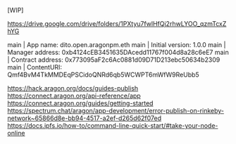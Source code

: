 [WIP]

https://drive.google.com/drive/folders/1PXtyu7fwlHfQj2rhwLYOO_qzmTcxZhYG

main | App name: dito.open.aragonpm.eth
main | Initial version: 1.0.0
main | Manager address: 0xb4124cEB3451635DAcedd11767f004d8a28c6eE7
main | Contract address: 0x773095aF2c6Ac0881d09D71D213ebc50634b2309
main | ContentURI: Qmf4BvM4TkMMDEqPSCidoQNRd6qb5WCWPT6mWfW9ReUbb5

https://hack.aragon.org/docs/guides-publish
https://connect.aragon.org/api-reference/app
https://connect.aragon.org/guides/getting-started
https://spectrum.chat/aragon/app-development/error-publish-on-rinkeby-network~65866d8e-bb94-4517-a2ef-d265d62f07ed
https://docs.ipfs.io/how-to/command-line-quick-start/#take-your-node-online
